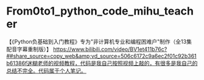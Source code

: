 # From0to1_python_code_mihu_teacher
【《Python负基础到入门教程》专为"非计算机专业和编程困难户"制作（全13集 配音字幕重制版）】 https://www.bilibili.com/video/BV1et411b76c?##share_source=copy_web&amp;vd_source=506c6172c9a6ec2f01c92b361b61386f迷糊老师的视频教程，代码是我自己按照视频上敲的，有很多是我自己的总结不完全。代码属于个人笔记。
